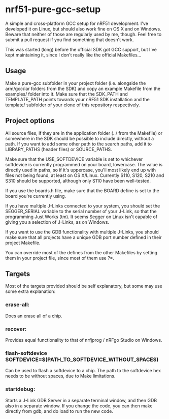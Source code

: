 nrf51-pure-gcc-setup
====================

A simple and cross-platform GCC setup for nRF51 development. I've developed
it on Linux, but should also work fine on OS X and on Windows. Beware that
neither of those are regularly used by me, though. Feel free to submit a
pull request if you find something that doesn't work.

This was started (long) before the official SDK got GCC support, but I've kept
maintaining it, since I don't really like the official Makefiles...

Usage
-----
Make a pure-gcc subfolder in your project folder (i.e. alongside the
arm/gcc/iar folders from the SDK) and copy an example Makefile from the
examples/ folder into it. Make sure that the SDK_PATH and TEMPLATE_PATH points
towards your nRF51 SDK installation and the template/ subfolder of your clone
of this repository respectively.

Project options
---------------
All source files, if they are in the application folder (../ from the
Makefile) or somewhere in the SDK should be possible to include directly,
without a path. If you want to add some other path to the search paths, add it
to LIBRARY_PATHS (header files) or SOURCE_PATHS.

Make sure that the USE_SOFTDEVICE variable is set to whichever softdevice is
currently programmed on your board, lowercase. The value is directly used in
paths, so if it's uppercase, you'll most likely end up with files not being
found, at least on OS X/Linux. Currently S110, S120, S210 and S310 should be
supported, although only S110 have been well-tested.

If you use the boards.h file, make sure that the BOARD define is set
to the board you're currently using.

If you have multiple J-Links connected to your system, you should
set the SEGGER_SERIAL variable to the serial number of your J-Link, so that
the programming Just Works (tm). It seems Segger on Linux isn't capable of
giving you a selection of J-Links, as on Windows.

If you want to use the GDB functionality with multiple J-Links, you should
make sure that all projects have a unique GDB port number defined in their
project Makefile.

You can override most of the defines from the other Makefiles by setting them
in your project file, since most of them use ?=.

Targets
-------
Most of the targets provided should be self explanatory, but some may use some
extra explanation:

### erase-all:
Does an erase all of a chip.

### recover:
Provides equal functionality to that of nrfjprog / nRFgo Studio on Windows.

### flash-softdevice SOFTDEVICE=$(PATH_TO_SOFTDEVICE_WITHOUT_SPACES)
Can be used to flash a softdevice to a chip. The path to the softdevice hex
needs to be without spaces, due to Make limitations.

### startdebug:
Starts a J-Link GDB Server in a separate terminal window, and then GDB
also in a separate window. If you change the code, you can then make directly
from gdb, and do load to run the new code.



